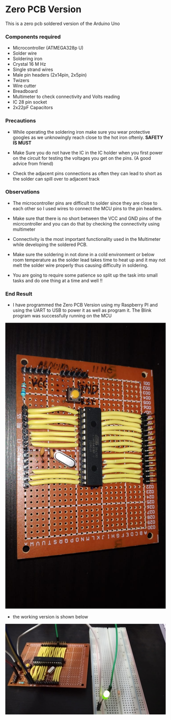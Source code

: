 # Zero PCB Version 

This is a zero pcb soldered version of the Arduino Uno 

### Components required 

- Microcontroller (ATMEGA328p U)
- Solder wire 
- Soldering iron
- Crystal 16 M Hz 
- Single strand wires 
- Male pin headers (2x14pin, 2x5pin)
- Twizers 
- Wire cutter 
- Breadboard 
- Multimeter to check connectivity and Volts reading
- IC 28 pin socket 
- 2x22pF Capacitors

### Precautions 

- While operating the soldering iron make sure you wear protective googles as we unknowingly reach close to the hot iron oftenly. **SAFETY IS MUST** 

- Make Sure you do not have the IC in the IC holder when you first power on the circuit for testing the voltages you get on the pins. (A good advice from friend)

- Check the adjacent pins connections as often they can lead to short as the solder can spill over to adjacent track 


### Observations 

- The microcontroller pins are difficult to solder since they are close to each other so I used wires to connect the MCU pins to the pin headers. 

- Make sure that there is no short between the VCC and GND pins of the micrcontroller and you can do that by checking the connectivity using multimeter 

- Connectivity is the most important functionality used in the Multimeter while developing the soldered PCB. 

- Make sure the soldering in not done in a cold environment or below room temperature as the solder lead takes time to heat up and it may not melt the solder wire properly thus causing difficulty in soldering. 

- You are going to require some patience so split up the task into small tasks and do one thing at a time and well !!

### End Result 

- I have programmed the Zero PCB Version using my Raspberry PI and using the UART to USB to power it as well as program it. The Blink program was successfully running on the MCU 

![PCB](./1.jpeg "Soldered Circuit")

- the working version is shown below 

![BLINK LED](./2.jpeg "Blink Running")
